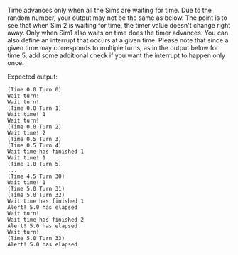 Time advances only when all the Sims are waiting for time. Due to the random number, your output may not be the same as below. The point is to see that when Sim 2 is waiting for time, the timer value doesn't change right away. Only when Sim1 also waits on time does the timer advances. You can also define an interrupt that occurs at a given time. Please note that since a given time may corresponds to multiple turns, as in the output below for time 5, add some additional check if you want the interrupt to happen only once.  

Expected output: 
```
(Time 0.0 Turn 0)
Wait turn!
Wait turn!
(Time 0.0 Turn 1)
Wait time! 1
Wait turn!
(Time 0.0 Turn 2)
Wait time! 2
(Time 0.5 Turn 3)
(Time 0.5 Turn 4)
Wait time has finished 1
Wait time! 1
(Time 1.0 Turn 5)
...
(Time 4.5 Turn 30)
Wait time! 1
(Time 5.0 Turn 31)
(Time 5.0 Turn 32)
Wait time has finished 1
Alert! 5.0 has elapsed
Wait turn!
Wait time has finished 2
Alert! 5.0 has elapsed
Wait turn!
(Time 5.0 Turn 33)
Alert! 5.0 has elapsed
```
